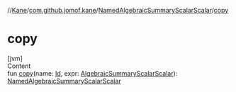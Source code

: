 //[Kane](../../index.md)/[com.github.jomof.kane](../index.md)/[NamedAlgebraicSummaryScalarScalar](index.md)/[copy](copy.md)



# copy  
[jvm]  
Content  
fun [copy](copy.md)(name: [Id](../../com.github.jomof.kane.impl/index.md#%5Bcom.github.jomof.kane.impl%2FId%2F%2F%2FPointingToDeclaration%2F%5D%2FClasslikes%2F-2004631606), expr: [AlgebraicSummaryScalarScalar](../-algebraic-summary-scalar-scalar/index.md)): [NamedAlgebraicSummaryScalarScalar](index.md)  



